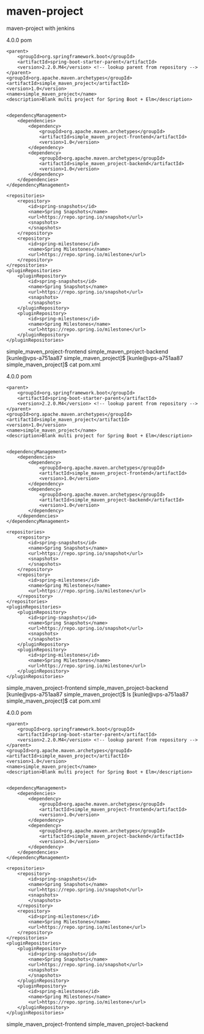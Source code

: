 # maven-project
maven-project with jenkins
<?xml version="1.0" encoding="UTF-8" standalone="no"?>
<project xmlns="http://maven.apache.org/POM/4.0.0" xmlns:xsi="http://www.w3.org/2001/XMLSchema-instance" xsi:schemaLocation="http://maven.apache.org/POM/4.0.0 http://maven.apache.org/xsd/maven-4.0.0.xsd">
    <modelVersion>4.0.0</modelVersion>
    <packaging>pom</packaging>

    <parent>
        <groupId>org.springframework.boot</groupId>
        <artifactId>spring-boot-starter-parent</artifactId>
        <version>2.2.0.M4</version> <!-- lookup parent from repository -->
    </parent>
    <groupId>org.apache.maven.archetypes</groupId>
    <artifactId>simple_maven_project</artifactId>
    <version>1.0</version>
    <name>simple_maven_project</name>
    <description>Blank multi project for Spring Boot + Elm</description>


    <dependencyManagement>
        <dependencies>
            <dependency>
                <groupId>org.apache.maven.archetypes</groupId>
                <artifactId>simple_maven_project-frontend</artifactId>
                <version>1.0</version>
            </dependency>
            <dependency>
                <groupId>org.apache.maven.archetypes</groupId>
                <artifactId>simple_maven_project-backend</artifactId>
                <version>1.0</version>
            </dependency>
        </dependencies>
    </dependencyManagement>

    <repositories>
        <repository>
            <id>spring-snapshots</id>
            <name>Spring Snapshots</name>
            <url>https://repo.spring.io/snapshot</url>
            <snapshots>
            </snapshots>
        </repository>
        <repository>
            <id>spring-milestones</id>
            <name>Spring Milestones</name>
            <url>https://repo.spring.io/milestone</url>
        </repository>
    </repositories>
    <pluginRepositories>
        <pluginRepository>
            <id>spring-snapshots</id>
            <name>Spring Snapshots</name>
            <url>https://repo.spring.io/snapshot</url>
            <snapshots>
            </snapshots>
        </pluginRepository>
        <pluginRepository>
            <id>spring-milestones</id>
            <name>Spring Milestones</name>
            <url>https://repo.spring.io/milestone</url>
        </pluginRepository>
    </pluginRepositories>
<modules>  <module>simple_maven_project-frontend</module>
    <module>simple_maven_project-backend</module>
  </modules>
</project>
[kunle@vps-a751aa87 simple_maven_project]$
[kunle@vps-a751aa87 simple_maven_project]$ cat pom.xml
<?xml version="1.0" encoding="UTF-8" standalone="no"?>
<project xmlns="http://maven.apache.org/POM/4.0.0" xmlns:xsi="http://www.w3.org/2001/XMLSchema-instance" xsi:schemaLocation="http://maven.apache.org/POM/4.0.0 http://maven.apache.org/xsd/maven-4.0.0.xsd">
    <modelVersion>4.0.0</modelVersion>
    <packaging>pom</packaging>

    <parent>
        <groupId>org.springframework.boot</groupId>
        <artifactId>spring-boot-starter-parent</artifactId>
        <version>2.2.0.M4</version> <!-- lookup parent from repository -->
    </parent>
    <groupId>org.apache.maven.archetypes</groupId>
    <artifactId>simple_maven_project</artifactId>
    <version>1.0</version>
    <name>simple_maven_project</name>
    <description>Blank multi project for Spring Boot + Elm</description>


    <dependencyManagement>
        <dependencies>
            <dependency>
                <groupId>org.apache.maven.archetypes</groupId>
                <artifactId>simple_maven_project-frontend</artifactId>
                <version>1.0</version>
            </dependency>
            <dependency>
                <groupId>org.apache.maven.archetypes</groupId>
                <artifactId>simple_maven_project-backend</artifactId>
                <version>1.0</version>
            </dependency>
        </dependencies>
    </dependencyManagement>

    <repositories>
        <repository>
            <id>spring-snapshots</id>
            <name>Spring Snapshots</name>
            <url>https://repo.spring.io/snapshot</url>
            <snapshots>
            </snapshots>
        </repository>
        <repository>
            <id>spring-milestones</id>
            <name>Spring Milestones</name>
            <url>https://repo.spring.io/milestone</url>
        </repository>
    </repositories>
    <pluginRepositories>
        <pluginRepository>
            <id>spring-snapshots</id>
            <name>Spring Snapshots</name>
            <url>https://repo.spring.io/snapshot</url>
            <snapshots>
            </snapshots>
        </pluginRepository>
        <pluginRepository>
            <id>spring-milestones</id>
            <name>Spring Milestones</name>
            <url>https://repo.spring.io/milestone</url>
        </pluginRepository>
    </pluginRepositories>
<modules>  <module>simple_maven_project-frontend</module>
    <module>simple_maven_project-backend</module>
  </modules>
</project>
[kunle@vps-a751aa87 simple_maven_project]$ ls
[kunle@vps-a751aa87 simple_maven_project]$ cat pom.xml
<?xml version="1.0" encoding="UTF-8" standalone="no"?>
<project xmlns="http://maven.apache.org/POM/4.0.0" xmlns:xsi="http://www.w3.org/2001/XMLSchema-instance" xsi:schemaLocation="http://maven.apache.org/POM/4.0.0 http://maven.apache.org/xsd/maven-4.0.0.xsd">
    <modelVersion>4.0.0</modelVersion>
    <packaging>pom</packaging>

    <parent>
        <groupId>org.springframework.boot</groupId>
        <artifactId>spring-boot-starter-parent</artifactId>
        <version>2.2.0.M4</version> <!-- lookup parent from repository -->
    </parent>
    <groupId>org.apache.maven.archetypes</groupId>
    <artifactId>simple_maven_project</artifactId>
    <version>1.0</version>
    <name>simple_maven_project</name>
    <description>Blank multi project for Spring Boot + Elm</description>


    <dependencyManagement>
        <dependencies>
            <dependency>
                <groupId>org.apache.maven.archetypes</groupId>
                <artifactId>simple_maven_project-frontend</artifactId>
                <version>1.0</version>
            </dependency>
            <dependency>
                <groupId>org.apache.maven.archetypes</groupId>
                <artifactId>simple_maven_project-backend</artifactId>
                <version>1.0</version>
            </dependency>
        </dependencies>
    </dependencyManagement>

    <repositories>
        <repository>
            <id>spring-snapshots</id>
            <name>Spring Snapshots</name>
            <url>https://repo.spring.io/snapshot</url>
            <snapshots>
            </snapshots>
        </repository>
        <repository>
            <id>spring-milestones</id>
            <name>Spring Milestones</name>
            <url>https://repo.spring.io/milestone</url>
        </repository>
    </repositories>
    <pluginRepositories>
        <pluginRepository>
            <id>spring-snapshots</id>
            <name>Spring Snapshots</name>
            <url>https://repo.spring.io/snapshot</url>
            <snapshots>
            </snapshots>
        </pluginRepository>
        <pluginRepository>
            <id>spring-milestones</id>
            <name>Spring Milestones</name>
            <url>https://repo.spring.io/milestone</url>
        </pluginRepository>
    </pluginRepositories>
<modules>  <module>simple_maven_project-frontend</module>
    <module>simple_maven_project-backend</module>
  </modules>
</project>

